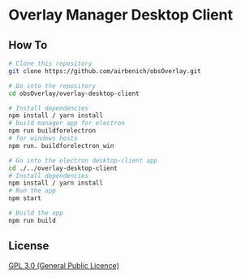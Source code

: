 # Overlay Manager Desktop Client

## How To

```bash
# Clone this repository
git clone https://github.com/airbenich/obsOverlay.git

# Go into the repository
cd obsOverlay/overlay-desktop-client

# Install dependencies
npm install / yarn install
# build manager app for electron
npm run buildforelectron
# for windows hosts 
npm run. buildforelectron_win

# Go into the electron desktop-client app
cd ./../overlay-desktop-client
# Install dependencies
npm install / yarn install
# Run the app
npm start 

# Build the app
npm run build
```

## License

[GPL 3.0 (General Public Licence)](../LICENSE.md)